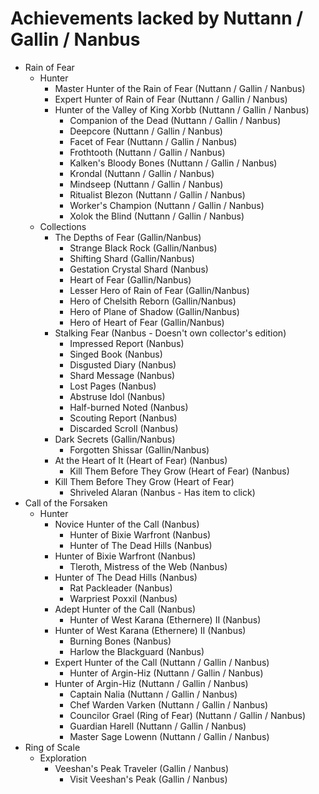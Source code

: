# Achievements lacked by Nuttann / Gallin / Nanbus

- Rain of Fear
  - Hunter
    - Master Hunter of the Rain of Fear (Nuttann / Gallin / Nanbus)
    - Expert Hunter of Rain of Fear (Nuttann / Gallin / Nanbus)
    - Hunter of the Valley of King Xorbb (Nuttann / Gallin / Nanbus)
      - Companion of the Dead (Nuttann / Gallin / Nanbus)
      - Deepcore (Nuttann / Gallin / Nanbus)
      - Facet of Fear (Nuttann / Gallin / Nanbus)
      - Frothtooth (Nuttann / Gallin / Nanbus)
      - Kalken's Bloody Bones (Nuttann / Gallin / Nanbus)
      - Krondal (Nuttann / Gallin / Nanbus)
      - Mindseep (Nuttann / Gallin / Nanbus)
      - Ritualist Blezon (Nuttann / Gallin / Nanbus)
      - Worker's Champion (Nuttann / Gallin / Nanbus)
      - Xolok the Blind (Nuttann / Gallin / Nanbus)
  - Collections
    - The Depths of Fear (Gallin/Nanbus)
      - Strange Black Rock (Gallin/Nanbus)
      - Shifting Shard (Gallin/Nanbus)
      - Gestation Crystal Shard (Nanbus)
      - Heart of Fear (Gallin/Nanbus)
      - Lesser Hero of Rain of Fear (Gallin/Nanbus)
      - Hero of Chelsith Reborn (Gallin/Nanbus)
      - Hero of Plane of Shadow (Gallin/Nanbus)
      - Hero of Heart of Fear (Gallin/Nanbus)
    - Stalking Fear (Nanbus - Doesn't own collector's edition)
      - Impressed Report (Nanbus)
      - Singed Book (Nanbus)
      - Disgusted Diary (Nanbus)
      - Shard Message (Nanbus)
      - Lost Pages (Nanbus)
      - Abstruse Idol (Nanbus)
      - Half-burned Noted (Nanbus)
      - Scouting Report (Nanbus)
      - Discarded Scroll (Nanbus)
    - Dark Secrets (Gallin/Nanbus)
      - Forgotten Shissar (Gallin/Nanbus)
    - At the Heart of It (Heart of Fear) (Nanbus)
      - Kill Them Before They Grow (Heart of Fear) (Nanbus)
    - Kill Them Before They Grow (Heart of Fear)
      - Shriveled Alaran (Nanbus - Has item to click)
- Call of the Forsaken
  - Hunter
    - Novice Hunter of the Call (Nanbus)
      - Hunter of Bixie Warfront (Nanbus)
      - Hunter of The Dead Hills (Nanbus)
    - Hunter of Bixie Warfront (Nanbus)
      - Tleroth, Mistress of the Web (Nanbus)
    - Hunter of The Dead Hills (Nanbus)
      - Rat Packleader (Nanbus)
      - Warpriest Poxxil (Nanbus)
    - Adept Hunter of the Call (Nanbus)
      - Hunter of West Karana (Ethernere) II (Nanbus)
    - Hunter of West Karana (Ethernere) II (Nanbus)
      - Burning Bones (Nanbus)
      - Harlow the Blackguard (Nanbus)
    - Expert Hunter of the Call (Nuttann / Gallin / Nanbus)
      - Hunter of Argin-Hiz (Nuttann / Gallin / Nanbus)
    - Hunter of Argin-Hiz (Nuttann / Gallin / Nanbus)
      - Captain Nalia (Nuttann / Gallin / Nanbus)
      - Chef Warden Varken (Nuttann / Gallin / Nanbus)
      - Councilor Grael (Ring of Fear) (Nuttann / Gallin / Nanbus)
      - Guardian Harell (Nuttann / Gallin / Nanbus)
      - Master Sage Lowenn (Nuttann / Gallin / Nanbus)
- Ring of Scale
  - Exploration
    - Veeshan's Peak Traveler (Gallin / Nanbus)
      - Visit Veeshan's Peak (Gallin / Nanbus) 
      
      
